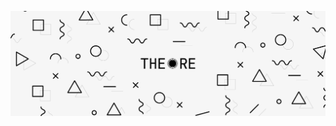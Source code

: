 ![theore](https://github.com/JaimeDordio/theore/blob/master/images/Theore-GitHub_Readme_Hero.png?raw=true)
